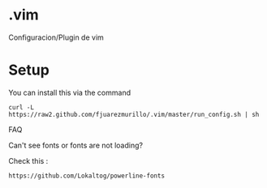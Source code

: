 .vim
====

Configuracion/Plugin de vim


Setup
====

You can install this via the command

```
curl -L https://raw2.github.com/fjuarezmurillo/.vim/master/run_config.sh | sh
```

FAQ

Can't see fonts or fonts are not loading?

Check this :

```
https://github.com/Lokaltog/powerline-fonts
```
